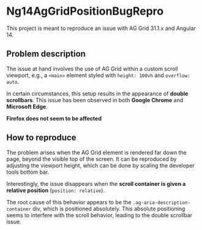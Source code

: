 # Ng14AgGridPositionBugRepro

This project is meant to reproduce an issue with AG Grid 31.1.x and Angular 14.

## Problem description

The issue at hand involves the use of AG Grid within a custom scroll viewport,
e.g., a `<main>` element styled with `height: 100vh` and `overflow: auto`.

In certain circumstances, this setup results in the appearance of **double scrollbars**.
This issue has been observed in both **Google Chrome** and **Microsoft Edge**.

**Firefox does not seem to be affected**

## How to reproduce

The problem arises when the AG Grid element is rendered far down the page,
beyond the visible top of the screen.
It can be reproduced by adjusting the viewport height,
which can be done by scaling the developer tools bottom bar.

Interestingly, the issue disappears when the **scroll container is given a relative position** (`position: relative`).

The root cause of this behavior appears to be the `.ag-aria-description-container` div,
which is positioned absolutely.
This absolute positioning seems to interfere with the scroll behavior,
leading to the double scrollbar issue.

